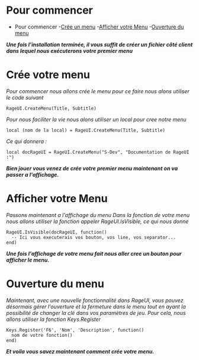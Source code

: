 # Pour commencer

- Pour commencer
    -[Crée un menu](#createMenu)
    -[Afficher votre Menu](#display)
    -[Ouverture du menu](#keyregister)
    
__*Une fois l’installation terminée, il vous suffit de créer un fichier côté client dans lequel nous exécuterons votre premier menu*__

<a name="create-menu"></a>
# Crée votre menu

*Pour commencer nous allons crée le menu pour ce faire nous alons utiliser le code suivant*

    RageUI.CreateMenu(Title, Subtitle)
  
*Pour nous faciliter la vie nous alons utiliser un local pour cree notre menu*

    local (nom de la local) = RageUI.CreateMenu(Title, Subtitle)
    
*Ce qui donnera :*

    local docRageUI = RageUI.CreateMenu("S-Dev", "Documentation de RageUI :")


__*Bien jouer vous venez de crée votre premier menu maintenant on va passer a l'affichage.*__

<a name="display"></a>
# Afficher votre Menu

*Passons maintenant a l'affichage du menu*
*Dans la fonction de votre menu nous allons utiliser la fonction appeler RageUI.IsVisible, ce qui nous donne*

    RageUI.IsVisible(docRageUI, function()
      -- Ici vous executerais vos bouton, vos line, vos separator...
    end)

__*Une fois l'affichage de votre menu fait nous aller cree un bouton pour afficher le menu.*__

<a name="keyregister"></a>
# Ouverture du menu

*Maintenant, avec une nouvelle fonctionnalité dans RageUI, vous pouvez désormais gérer l'ouverture et la fermeture dans le menu tout en ayant la possibilité de changer la clé dans vos paramètres de jeu.*
*Pour cela, nous allons utiliser la fonction Keys.Register*

    Keys.Register('F6', 'Nom', 'Description', function()
      nom de votre fonction()
    end)
    
__*Et voila vous savez maintenant comment crée votre menu.*__


  
